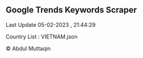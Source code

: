 

## Google Trends Keywords Scraper 
 
Last Update 05-02-2023 , 21:44:29

Country List :
VIETNAM.json



© Abdul Muttaqin 
